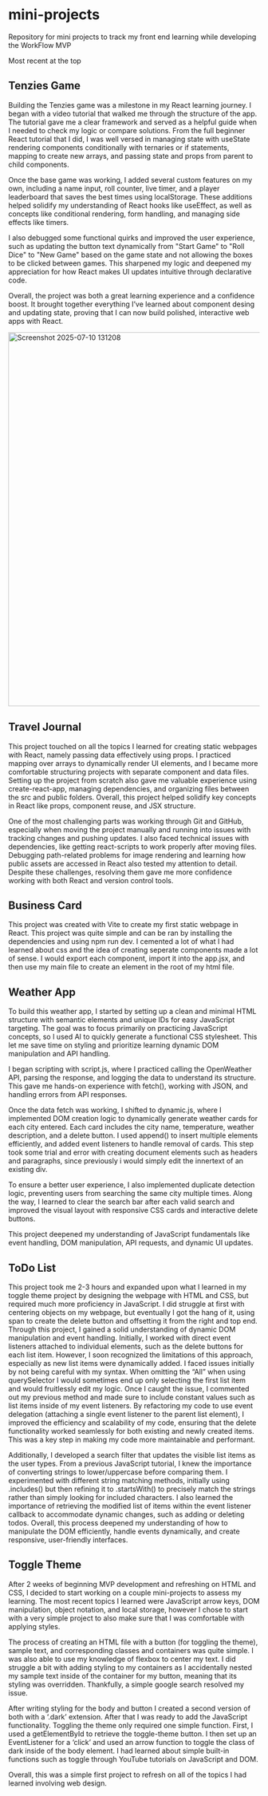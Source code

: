 # mini-projects
Repository for mini projects to track my front end learning while developing the WorkFlow MVP 

Most recent at the top
## Tenzies Game
Building the Tenzies game was a milestone in my React learning journey. I began with a video tutorial that walked me through the structure of the app. The tutorial gave me a clear framework and served as a helpful guide when I needed to check my logic or compare solutions. From the full beginner React tutorial that I did, I was well versed in managing state with useState rendering components conditionally with ternaries or if statements, mapping to create new arrays, and passing state and props from parent to child components.  

Once the base game was working, I added several custom features on my own, including a name input, roll counter, live timer, and a player leaderboard that saves the best times using localStorage. These additions helped solidify my understanding of React hooks like useEffect, as well as concepts like conditional rendering, form handling, and managing side effects like timers.

I also debugged some functional quirks and improved the user experience, such as updating the button text dynamically from "Start Game" to "Roll Dice" to "New Game" based on the game state and not allowing the boxes to be clicked between games. This sharpened my logic and deepened my appreciation for how React makes UI updates intuitive through declarative code.

Overall, the project was both a great learning experience and a confidence boost. It brought together everything I’ve learned about component desing and updating state, proving that I can now build polished, interactive web apps with React.

<img width="900" height="750" alt="Screenshot 2025-07-10 131208" src="https://github.com/user-attachments/assets/a6dfaba5-062b-466b-8b89-fd75e0c22540" />

## Travel Journal
This project touched on all the topics I learned for creating static webpages with React, namely passing data effectively using props. I practiced mapping over arrays to dynamically render UI elements, and I became more comfortable structuring projects with separate component and data files. Setting up the project from scratch also gave me valuable experience using create-react-app, managing dependencies, and organizing files between the src and public folders. Overall, this project helped solidify key concepts in React like props, component reuse, and JSX structure.

One of the most challenging parts was working through Git and GitHub, especially when moving the project manually and running into issues with tracking changes and pushing updates. I also faced technical issues with dependencies, like getting react-scripts to work properly after moving files. Debugging path-related problems for image rendering and learning how public assets are accessed in React also tested my attention to detail. Despite these challenges, resolving them gave me more confidence working with both React and version control tools.
## Business Card
This project was created with Vite to create my first static webpage in React. This project was quite simple and can be ran by installing the dependencies and using npm run dev. I cemented a lot of what I had learned about css and the idea of creating seperate components made a lot of sense. I would export each component, import it into the app.jsx, and then use my main file to create an element in the root of my html file. 
## Weather App
To build this weather app, I started by setting up a clean and minimal HTML structure with semantic elements and unique IDs for easy JavaScript targeting. The goal was to focus primarily on practicing JavaScript concepts, so I used AI to quickly generate a functional CSS stylesheet. This let me save time on styling and prioritize learning dynamic DOM manipulation and API handling.

I began scripting with script.js, where I practiced calling the OpenWeather API, parsing the response, and logging the data to understand its structure. This gave me hands-on experience with fetch(), working with JSON, and handling errors from API responses.

Once the data fetch was working, I shifted to dynamic.js, where I implemented DOM creation logic to dynamically generate weather cards for each city entered. Each card includes the city name, temperature, weather description, and a delete button. I used append() to insert multiple elements efficiently, and added event listeners to handle removal of cards. This step took some trial and error with creating document elements such as headers and paragraphs, since previously i would simply edit the innertext of an existing div.

To ensure a better user experience, I also implemented duplicate detection logic, preventing users from searching the same city multiple times. Along the way, I learned to clear the search bar after each valid search and improved the visual layout with responsive CSS cards and interactive delete buttons.

This project deepened my understanding of JavaScript fundamentals like event handling, DOM manipulation, API requests, and dynamic UI updates.
## ToDo List
This project took me 2-3 hours and expanded upon what I learned in my toggle theme project by designing the webpage with HTML and CSS, but required much more proficiency in JavaScript. I did struggle at first with centering objects on my webpage, but eventually I got the hang of it, using span to create the delete button and offsetting it from the right and top end. Through this project, I gained a solid understanding of dynamic DOM manipulation and event handling. Initially, I worked with direct event listeners attached to individual elements, such as the delete buttons for each list item. However, I soon recognized the limitations of this approach, especially as new list items were dynamically added. I faced issues initially by not being careful with my syntax. When omitting the “All” when using querySelector I would sometimes end up only selecting the first list item and would fruitlessly edit my logic. Once I caught the issue, I commented out my previous method and made sure to include constant values such as list items inside of my event listeners. By refactoring my code to use event delegation (attaching a single event listener to the parent list element), I improved the efficiency and scalability of my code, ensuring that the delete functionality worked seamlessly for both existing and newly created items. This was a key step in making my code more maintainable and performant.

Additionally, I developed a search filter that updates the visible list items as the user types. From a previous JavaScript tutorial, I knew the importance of converting strings to lower/uppercase before comparing them. I experimented with different string matching methods, initially using .includes() but then refining it to .startsWith() to precisely match the strings rather than simply looking for included characters. I also learned the importance of retrieving the modified list of items within the event listener callback to accommodate dynamic changes, such as adding or deleting todos. Overall, this process deepened my understanding of how to manipulate the DOM efficiently, handle events dynamically, and create responsive, user-friendly interfaces.
## Toggle Theme
After 2 weeks of beginning MVP development and refreshing on HTML and CSS, I decided to start working on a couple mini-projects to assess my learning. The most recent topics I learned were JavaScript arrow keys, DOM manipulation, object notation, and local storage, however I chose to start with a very simple project to also make sure that I was comfortable with applying styles.

The process of creating an HTML file with a button (for toggling the theme), sample text, and corresponding classes and containers was quite simple. I was also able to use my knowledge of flexbox to center my text. I did struggle a bit with adding styling to my containers as I accidentally nested my sample text inside of the container for my button, meaning that its styling was overridden. Thankfully, a simple google search resolved my issue. 

After writing styling for the body and button I created a second version of both with a ‘.dark’ extension.  After that I was ready to add the JavaScript functionality. Toggling the theme only required one simple function. First, I used a getElementById to retrieve the toggle-theme button. I then set up an EventListener for a ‘click’ and used an arrow function to toggle the class of dark inside of the body element. I had learned about simple built-in functions such as toggle through YouTube tutorials on JavaScript and DOM.

Overall, this was a simple first project to refresh on all of the topics I had learned involving web design.
